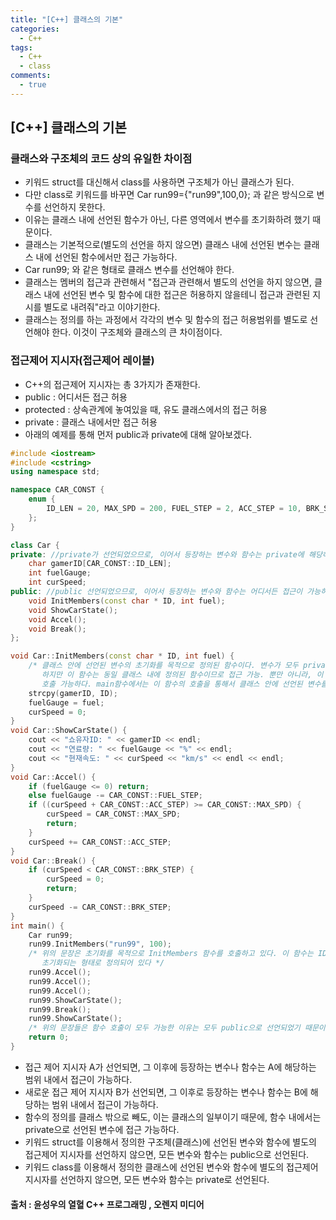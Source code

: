 ```yaml
---
title: "[C++] 클래스의 기본"
categories:
  - C++
tags:
  - C++
  - class
comments:
  - true
---
```

## [C++] 클래스의 기본

### 클래스와 구조체의 코드 상의 유일한 차이점
* 키워드 struct를 대신해서 class를 사용하면 구조체가 아닌 클래스가 된다.
* 다만 class로 키워드를 바꾸면 Car run99={"run99",100,0}; 과 같은 방식으로 변수를 선언하지 못한다.
* 이유는 클래스 내에 선언된 함수가 아닌, 다른 영역에서 변수를 초기화하려 했기 때문이다.
* 클래스는 기본적으로(별도의 선언을 하지 않으면) 클래스 내에 선언된 변수는 클래스 내에 선언된 함수에서만 접근 가능하다.
* Car run99; 와 같은 형태로 클래스 변수를 선언해야 한다.
* 클래스는 멤버의 접근과 관련해서 "접근과 관련해서 별도의 선언을 하지 않으면, 클래스 내에 선언된 변수 및 함수에 대한 접근은 허용하지 않을테니 접근과 관련된 지시를 별도로 내려줘"라고 이야기한다.
* 클래스는 정의를 하는 과정에서 각각의 변수 및 함수의 접근 허용범위를 별도로 선언해야 한다. 이것이 구조체와 클래스의 큰 차이점이다.

### 접근제어 지시자(접근제어 레이블)
* C++의 접근제어 지시자는 총 3가지가 존재한다.
* public : 어디서든 접근 허용
* protected : 상속관계에 놓여있을 때, 유도 클래스에서의 접근 허용
* private : 클래스 내에서만 접근 허용
* 아래의 예제를 통해 먼저 public과 private에 대해 알아보겠다.

```cpp
#include <iostream>
#include <cstring>
using namespace std;

namespace CAR_CONST {
	enum {
		ID_LEN = 20, MAX_SPD = 200, FUEL_STEP = 2, ACC_STEP = 10, BRK_STEP = 10
	};
}

class Car {
private: //private가 선언되었으므로, 이어서 등장하는 변수와 함수는 private에 해당하는 범위 내에서(클래스 내에서만)접근가능.
	char gamerID[CAR_CONST::ID_LEN];
	int fuelGauge;
	int curSpeed;
public: //public 선언되었으므로, 이어서 등장하는 변수와 함수는 어디서든 접근이 가능하다.
	void InitMembers(const char * ID, int fuel);
	void ShowCarState();
	void Accel();
	void Break();
};

void Car::InitMembers(const char * ID, int fuel) {
    /* 클래스 안에 선언된 변수의 초기화를 목적으로 정의된 함수이다. 변수가 모두 private로 선언되어서 main함수에서 접근 불가능.
       하지만 이 함수는 동일 클래스 내에 정의된 함수이므로 접근 가능. 뿐만 아니라, 이 함수는 public으로 선언되어서 main함수에서
       호출 가능하다. main함수에서는 이 함수의 호출을 통해서 클래스 안에 선언된 변수를 초기화 할 수 있다.*/
	strcpy(gamerID, ID);
	fuelGauge = fuel;
	curSpeed = 0;
}
void Car::ShowCarState() {
	cout << "쇼유자ID: " << gamerID << endl;
	cout << "연료량: " << fuelGauge << "%" << endl;
	cout << "현재속도: " << curSpeed << "km/s" << endl << endl;
}
void Car::Accel() {
	if (fuelGauge <= 0) return;
	else fuelGauge -= CAR_CONST::FUEL_STEP;
	if ((curSpeed + CAR_CONST::ACC_STEP) >= CAR_CONST::MAX_SPD) {
		curSpeed = CAR_CONST::MAX_SPD;
		return;
	}
	curSpeed += CAR_CONST::ACC_STEP;
}
void Car::Break() {
	if (curSpeed < CAR_CONST::BRK_STEP) {
		curSpeed = 0;
		return;
	}
	curSpeed -= CAR_CONST::BRK_STEP;
}
int main() {
	Car run99;
	run99.InitMembers("run99", 100);
    /* 위의 문장은 초기화를 목적으로 InitMembers 함수를 호출하고 있다. 이 함수는 ID정보와 연료의 게이지 정보를 전달받아서
       초기화되는 형태로 정의되어 있다 */
	run99.Accel();
	run99.Accel();
	run99.Accel();
	run99.ShowCarState();
	run99.Break();
	run99.ShowCarState();
    /* 위의 문장들은 함수 호출이 모두 가능한 이유는 모두 public으로 선언되었기 때문이다.*/
	return 0;
}
```

* 접근 제어 지시자 A가 선언되면, 그 이후에 등장하는 변수나 함수는 A에 해당하는 범위 내에서 접근이 가능하다.
* 새로운 접근 제어 지시자 B가 선언되면, 그 이후로 등장하는 변수나 함수는 B에 해당하는 범위 내에서 접근이 가능하다.
* 함수의 정의를 클래스 밖으로 빼도, 이는 클래스의 일부이기 때문에, 함수 내에서는 private으로 선언된 변수에 접근 가능하다.
* 키워드 struct를 이용해서 정의한 구조체(클래스)에 선언된 변수와 함수에 별도의 접근제어 지시자를 선언하지 않으면, 모든 변수와 함수는 public으로 선언된다.
* 키워드 class를 이용해서 정의한 클래스에 선언된 변수와 함수에 별도의 접근제어 지시자를 선언하지 않으면, 모든 변수와 함수는 private로 선언된다.

#### 출처 : 윤성우의 열혈 C++ 프로그래밍 , 오렌지 미디어